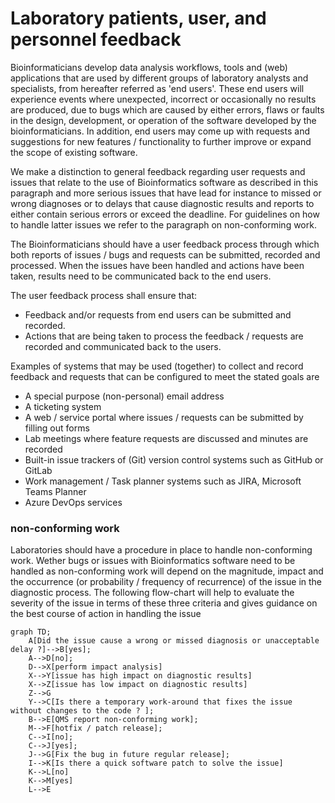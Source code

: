 # Laboratory patients, user, and personnel feedback

Bioinformaticians develop data analysis workflows, tools and (web) applications that are used by different groups of laboratory analysts and specialists, from hereafter referred as 'end users'. These end users will experience events where unexpected, incorrect or occasionally no results are produced, due to bugs which are caused by either errors, flaws or faults in the design, development, or operation of the software developed by the bioinformaticians. In addition, end users may come up with requests and suggestions for new features / functionality to further improve or expand the scope of existing software.

We make a distinction to general feedback regarding user requests and issues that relate to the use of Bioinformatics software as described in this paragraph and more serious issues that have lead for instance to missed or wrong diagnoses or to delays that cause diagnostic results and reports to either contain serious errors or exceed the deadline. For guidelines on how to handle latter issues we refer to the paragraph on non-conforming work.

The Bioinformaticians should have a user feedback process through which both reports of issues / bugs and requests can be submitted, recorded and processed. When the issues have been handled and actions have been taken, results need to be communicated back to the end users.

The user feedback process shall ensure that:

-   Feedback and/or requests from end users can be submitted and recorded.
-   Actions that are being taken to process the feedback / requests are recorded and communicated back to the users.

Examples of systems that may be used (together) to collect and record feedback and requests that can be configured to meet the stated goals are

-   A special purpose (non-personal) email address
-   A ticketing system
-   A web / service portal where issues / requests can be submitted by filling out forms
-   Lab meetings where feature requests are discussed and minutes are recorded
-   Built-in issue trackers of (Git) version control systems such as GitHub or GitLab
-   Work management / Task planner systems such as JIRA, Microsoft Teams Planner
-   Azure DevOps services

### non-conforming work

Laboratories should have a procedure in place to handle non-conforming work. Wether bugs or issues with Bioinformatics software need to be handled as non-conforming work will depend on the magnitude, impact and the occurrence (or probability / frequency of recurrence) of the issue in the diagnostic process. The following flow-chart will help to evaluate the severity of the issue in terms of these three criteria and gives guidance on the best course of action in handling the issue

```mermaid
graph TD;
    A[Did the issue cause a wrong or missed diagnosis or unacceptable delay ?]-->B[yes];
    A-->D[no];
    D-->X[perform impact analysis]
    X-->Y[issue has high impact on diagnostic results]
    X-->Z[issue has low impact on diagnostic results]
    Z-->G
    Y-->C[Is there a temporary work-around that fixes the issue without changes to the code ? ];
    B-->E[QMS report non-conforming work];
    M-->F[hotfix / patch release];
    C-->I[no];
    C-->J[yes];
    J-->G[Fix the bug in future regular release];
    I-->K[Is there a quick software patch to solve the issue]
    K-->L[no]
    K-->M[yes]
    L-->E

```
